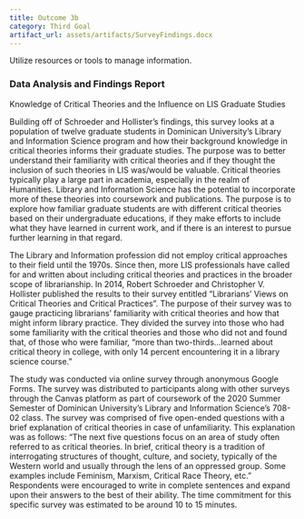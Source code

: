 ```yaml
---
title: Outcome 3b
category: Third Goal
artifact_url: assets/artifacts/SurveyFindings.docx
---
```

Utilize resources or tools to manage information.
### **Data Analysis and Findings Report** ###

Knowledge of Critical Theories and the Influence on LIS Graduate Studies

Building off of Schroeder and Hollister’s findings, this survey looks at a population of twelve graduate students in Dominican University’s Library and Information Science program and how their background knowledge in critical theories informs their graduate studies. The purpose was to better understand their familiarity with critical theories and if they thought the inclusion of such theories in LIS was/would be valuable. Critical theories typically play a large part in academia, especially in the realm of Humanities. Library and Information Science has the potential to incorporate more of these theories into coursework and publications. The purpose is to explore how familiar graduate students are with different critical theories based on their undergraduate educations, if they make efforts to include what they have learned in current work, and if there is an interest to pursue further learning in that regard.

The Library and Information profession did not employ critical approaches to their field until the 1970s. Since then, more LIS professionals have called for and written about including critical theories and practices in the broader scope of librarianship. In 2014, Robert Schroeder and Christopher V. Hollister published the results to their survey entitled “Librarians’ Views on Critical Theories and Critical Practices”. The purpose of their survey was to gauge practicing librarians’ familiarity with critical theories and how that might inform library practice. They divided the survey into those who had some familiarity with the critical theories and those who did not and found that, of those who were familiar, “more than two-thirds…learned about critical theory in college, with only 14 percent encountering it in a library science course.”

The study was conducted via online survey through anonymous Google Forms. The survey was distributed to participants along with other surveys through the Canvas platform as part of coursework of the 2020 Summer Semester of Dominican University’s Library and Information Science’s 708-02 class. The survey was comprised of five open-ended questions with a brief explanation of critical theories in case of unfamiliarity. This explanation was as follows:
“The next five questions focus on an area of study often referred to as critical theories. In brief, critical theory is a tradition of interrogating structures of thought, culture, and society, typically of the Western world and usually through the lens of an oppressed group. Some examples include Feminism, Marxism, Critical Race Theory, etc.”
Respondents were encouraged to write in complete sentences and expand upon their answers to the best of their ability. The time commitment for this specific survey was estimated to be around 10 to 15 minutes. 
